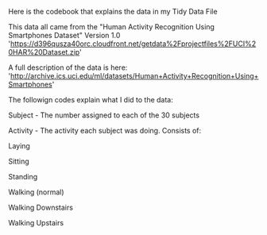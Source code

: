 Here is the codebook that explains the data in my Tidy Data File

This data all came from the "Human Activity Recognition Using Smartphones Dataset" Version 1.0
'https://d396qusza40orc.cloudfront.net/getdata%2Fprojectfiles%2FUCI%20HAR%20Dataset.zip'

A full description of the data is here:
'http://archive.ics.uci.edu/ml/datasets/Human+Activity+Recognition+Using+Smartphones'

The followign codes explain what I did to the data:

Subject - The number assigned to each of the 30 subjects

Activity - The activity each subject was doing.  Consists of:

Laying

Sitting
 
Standing
 
Walking (normal)
 
Walking Downstairs
 
Walking Upstairs
